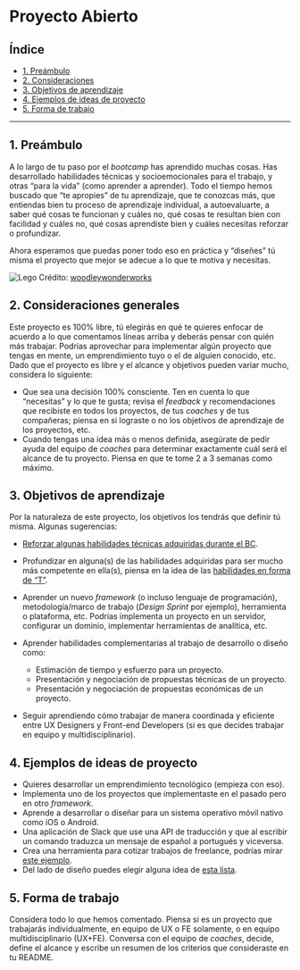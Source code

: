 # Proyecto Abierto

## Índice

- [1. Preámbulo](#1-preambulo)
- [2. Consideraciones](#2-consideraciones-generales)
- [3. Objetivos de aprendizaje](#3-objetivos-de-aprendizaje)
- [4. Ejemplos de ideas de proyecto](#4-ejemplos-de-ideas-de-proyecto)
- [5. Forma de trabajo](#5-forma-de-trabajo)

---

## 1. Preámbulo

A lo largo de tu paso por el _bootcamp_ has aprendido muchas cosas. Has desarrollado
habilidades técnicas y socioemocionales para el trabajo, y otras “para la vida”
(como aprender a aprender). Todo el tiempo hemos buscado que “te apropies” de tu
aprendizaje, que te conozcas más, que entiendas bien tu proceso de aprendizaje
individual, a autoevaluarte, a saber qué cosas te funcionan y cuáles no, qué
cosas te resultan bien con facilidad y cuáles no, qué cosas aprendiste bien y
cuáles necesitas reforzar o profundizar.

Ahora esperamos que puedas poner todo eso en práctica y “diseñes” tú misma el
proyecto que mejor se adecue a lo que te motiva y necesitas.

![Lego](https://live.staticflickr.com/2108/2472230611_e59c286108_h.jpg)
Crédito: [woodleywonderworks](https://www.flickr.com/photos/wwworks/2472230611/in/photolist-4LsQ2H-rGkwnS-Kf7AzS-4Lx3WJ-8ZwnR1-pHSbu-Kf7Bd5-a3ngbG-29NU47D-86tWQ3-aihcjA-naP1D8-2hbMECL-oaoiS4-2biZ3s-oS52xG-2b9qkpw-4uQ5oT-fA4fPg-aihcmA-aihchd-Kf7yw3-aBeEat-aihcq5-aihco3-aihcsj-ebEMbb-dgbCY6-6TkVB2-7r5Hbi-9bcVBQ-bxbjA5-bdf1L6-4fiwA7-rpJujx-niiXZD-7jvKd7-PB3KH3-4Kumjr-7J6HQf-Qd3ewF-8zDHoq-rpC2bN-LiR9Xf-tUBkH-fHA82y-6wGs7X-SdLzff-5aymcB-m4kDzY)

## 2. Consideraciones generales

Este proyecto es 100% libre, tú elegirás en qué te quieres enfocar de acuerdo a
lo que comentamos líneas arriba y deberás pensar con quién más trabajar. Podrías
aprovechar para implementar algún proyecto que tengas en mente, un emprendimiento
tuyo o el de alguien conocido, etc. Dado que el proyecto es libre y el alcance y
objetivos pueden variar mucho, considera lo siguiente:

- Que sea una decisión 100% consciente. Ten en cuenta lo que “necesitas” y lo que
te gusta; revisa el _feedback_ y recomendaciones que recibiste en todos los proyectos,
de tus _coaches_ y de tus compañeras; piensa en si lograste o no los objetivos de
aprendizaje de los proyectos, etc.
- Cuando tengas una idea más o menos definida, asegúrate de pedir ayuda del equipo
de _coaches_ para determinar exactamente cuál será el alcance de tu proyecto. Piensa
en que te tome 2 a 3 semanas como máximo.

## 3. Objetivos de aprendizaje

Por la naturaleza de este proyecto, los objetivos los tendrás que definir tú
misma. Algunas sugerencias:

- [Reforzar algunas habilidades técnicas adquiridas durante el BC](../learning-objectives.md).
- Profundizar en alguna(s) de las habilidades adquiridas para ser mucho más
competente en ella(s), piensa en la idea de las [habilidades en forma de “T”](https://www.google.com/search?q=habilidades+en+forma+de+t).

- Aprender un nuevo _framework_ (o incluso lenguaje de programación),
metodología/marco de trabajo (_Design Sprint_ por ejemplo), herramienta o plataforma,
etc. Podrías implementa un proyecto en un servidor, configurar un dominio,
implementar herramientas de analítica, etc.

- Aprender habilidades complementarias al trabajo de desarrollo o diseño como:

  * Estimación de tiempo y esfuerzo para un proyecto.
  * Presentación y negociación de propuestas técnicas de un proyecto.
  * Presentación y negociación de propuestas económicas de un proyecto.

- Seguir aprendiendo cómo trabajar de manera coordinada y eficiente entre
UX Designers  y Front-end Developers (si es que decides trabajar en equipo y multidisciplinario).

## 4. Ejemplos de ideas de proyecto

- Quieres desarrollar un emprendimiento tecnológico (empieza con eso).
- Implementa uno de los proyectos que implementaste en el pasado pero en otro _framework_.
- Aprende a desarrollar o diseñar para un sistema operativo móvil nativo como
iOS o Android.
- Una aplicación de Slack que use una API de traducción y que al escribir un
comando traduzca un mensaje de español a portugués y viceversa.
- Crea una herramienta para cotizar trabajos de freelance, podrías mirar
[este ejemplo](https://uxrecipe.github.io/).
- Del lado de diseño puedes elegir alguna idea de [esta lista](https://docs.google.com/document/d/1kx5FWjBnSWzwkv8ZDQzFPSFfDtaiEl270YipSFeYEjk/edit#heading=h.xkxg6jk8wx8d).

## 5. Forma de trabajo

Considera todo lo que hemos comentado. Piensa si es un proyecto que trabajarás
individualmente, en equipo de UX o FE solamente, o en equipo multidisciplinario
(UX+FE). Conversa con el equipo de _coaches_, decide, define el alcance y escribe
un resumen de los criterios que consideraste en tu README.
